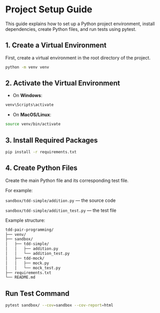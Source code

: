 # Project Setup Guide

This guide explains how to set up a Python project environment, install dependencies, create Python files, and run tests using pytest.

## 1. Create a Virtual Environment

First, create a virtual environment in the root directory of the project.

```bash
python -m venv venv
```

## 2. Activate the Virtual Environment

- On **Windows**:

```bash
venv\Scripts\activate
```

- On **MacOS/Linux**:

```bash
source venv/bin/activate
```

## 3. Install Required Packages

```bash
pip install -r requirements.txt
```

## 4. Create Python Files

Create the main Python file and its corresponding test file.

For example:

`sandbox/tdd-simple/addition.py` — the source code

`sandbox/tdd-simple/addition_test.py` — the test file

Example structure:

```bash
tdd-pair-programming/
├── venv/
├── sandbox/
│   ├── tdd-simple/
│   │   ├── addition.py
│   │   └── addition_test.py
│   ├── tdd-mock/
│   │   ├── mock.py
│   │   └── mock_test.py
├── requirements.txt
└── README.md
```

## Run Test Command

```bash
pytest sandbox/ --cov=sandbox --cov-report=html
```